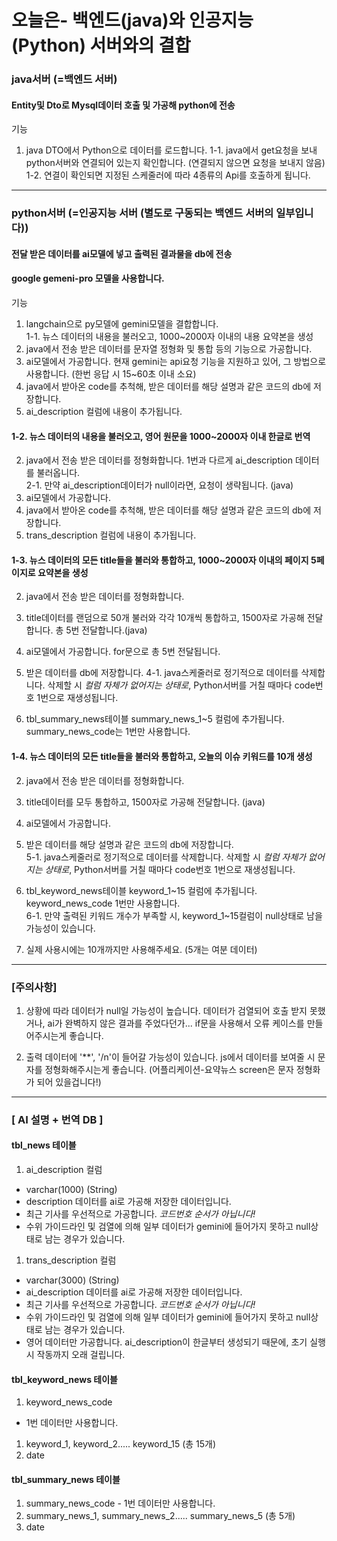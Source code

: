 # 오늘은- 백엔드(java)와 인공지능(Python) 서버와의 결합

### java서버 (=백엔드 서버)

#### Entity및 Dto로 Mysql데이터 호출 및 가공해 python에 전송

기능

1. java DTO에서 Python으로 데이터를 로드합니다.
1-1. java에서 get요청을 보내 python서버와 연결되어 있는지 확인합니다. (연결되지 않으면 요청을 보내지 않음)
1-2. 연결이 확인되면 지정된 스케줄러에 따라 4종류의 Api를 호출하게 됩니다.

---
### python서버 (=인공지능 서버 (별도로 구동되는 백엔드 서버의 일부입니다))

#### 전달 받은 데이터를 ai모델에 넣고 출력된 결과물을 db에 전송

#### google gemeni-pro 모델을 사용합니다.

기능

1. langchain으로 py모델에 gemini모델을 결합합니다.   
1-1. 뉴스 데이터의 내용을 불러오고, 1000~2000자 이내의 내용 요약본을 생성  
2. java에서 전송 받은 데이터를 문자열 정형화 및 통합 등의 기능으로 가공합니다.
3. ai모델에서 가공합니다. 현재 gemini는 api요청 기능을 지원하고 있어, 그 방법으로 사용합니다. (한번 응답 시 15~60초 이내 소요)  
4. java에서 받아온 code를 추척해, 받은 데이터를 해당 설명과 같은 코드의 db에 저장합니다.
5. ai_description 컬럼에 내용이 추가됩니다.

#### 1-2. 뉴스 데이터의 내용을 불러오고, 영어 원문을 1000~2000자 이내 한글로 번역
2. java에서 전송 받은 데이터를 정형화합니다. 1번과 다르게 ai_description 데이터를 불러옵니다.  
2-1. 만약 ai_description데이터가 null이라면, 요청이 생략됩니다. (java)
3. ai모델에서 가공합니다.
4. java에서 받아온 code를 추척해, 받은 데이터를 해당 설명과 같은 코드의 db에 저장합니다.
5. trans_description 컬럼에 내용이 추가됩니다.

####  1-3. 뉴스 데이터의 모든 title들을 불러와 통합하고, 1000~2000자 이내의 페이지 5페이지로 요약본을 생성
2. java에서 전송 받은 데이터를 정형화합니다.

3. title데이터를 랜덤으로 50개 불러와 각각 10개씩 통합하고, 1500자로 가공해 전달합니다. 총 5번 전달합니다.(java)


4. ai모델에서 가공합니다. for문으로 총 5번 전달됩니다.


5. 받은 데이터를 db에 저장합니다.
4-1. java스케줄러로 정기적으로 데이터를 삭제합니다. 삭제할 시 *컬럼 자체가 없어지는 상태로*, Python서버를 거칠 때마다 code번호 1번으로 재생성됩니다.
6. tbl_summary_news테이블 summary_news_1~5 컬럼에 추가됩니다. summary_news_code는 1번만 사용합니다.

####  1-4. 뉴스 데이터의 모든 title들을 불러와 통합하고, 오늘의 이슈 키워드를 10개 생성
2. java에서 전송 받은 데이터를 정형화합니다.


2. title데이터를 모두 통합하고, 1500자로 가공해 전달합니다. (java)
3. ai모델에서 가공합니다.
4. 받은 데이터를 해당 설명과 같은 코드의 db에 저장합니다.  
5-1. java스케줄러로 정기적으로 데이터를 삭제합니다. 삭제할 시 *컬럼 자체가 없어지는 상태로*, Python서버를 거칠 때마다 code번호 1번으로 재생성됩니다.
5. tbl_keyword_news테이블 keyword_1~15 컬럼에 추가됩니다. keyword_news_code 1번만 사용합니다.  
6-1. 만약 출력된 키워드 개수가 부족할 시,  keyword_1~15컬럼이 null상태로 남을 가능성이 있습니다. 
7. 실제 사용시에는 10개까지만 사용해주세요. (5개는 여분 데이터)

---
### [주의사항]

1. 상황에 따라 데이터가 null일 가능성이 높습니다. 데이터가 검열되어 호출 받지 못했거나, ai가 완벽하지 않은 결과를 주었다던가...
if문을 사용해서 오류 케이스를 만들어주시는게 좋습니다.  


2. 출력 데이터에 '**', '/n'이 들어갈 가능성이 있습니다. js에서 데이터를 보여줄 시 문자를 정형화해주시는게 좋습니다.
(어플리케이션-요약뉴스 screen은 문자 정형화가 되어 있을겁니다!)

---
###  [ AI 설명 + 번역 DB ]

#### tbl_news 테이블

1. ai_description 컬럼
- varchar(1000) (String)
- description 데이터를 ai로 가공해 저장한 데이터입니다.
- 최근 기사를 우선적으로 가공합니다. *코드번호 순서가 아닙니다!*
- 수위 가이드라인 및 검열에 의해 일부 데이터가 gemini에 들어가지 못하고 null상태로 남는 경우가 있습니다.

1. trans_description 컬럼
- varchar(3000) (String)
- ai_description 데이터를 ai로 가공해 저장한 데이터입니다.
- 최근 기사를 우선적으로 가공합니다. *코드번호 순서가 아닙니다!*
- 수위 가이드라인 및 검열에 의해 일부 데이터가 gemini에 들어가지 못하고 null상태로 남는 경우가 있습니다.
- 영어 데이터만 가공합니다. ai_description이 한글부터 생성되기 때문에, 초기 실행 시 작동까지 오래 걸립니다.

#### tbl_keyword_news 테이블

1. keyword_news_code
- 1번 데이터만 사용합니다.
1. keyword_1, keyword_2..... keyword_15 (총 15개)
2. date

#### tbl_summary_news 테이블

1. summary_news_code - 1번 데이터만 사용합니다.
2. summary_news_1, summary_news_2..... summary_news_5 (총 5개)
3. date